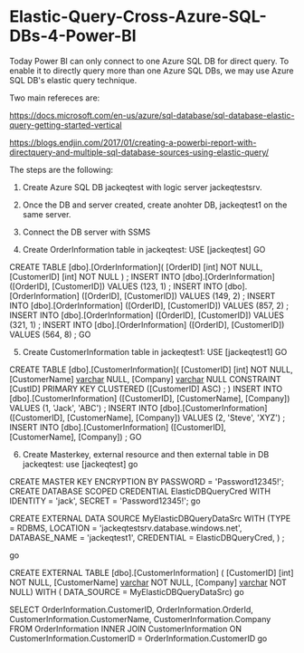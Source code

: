 
# Elastic-Query-Cross-Azure-SQL-DBs-4-Power-BI
Today Power BI can only connect to one Azure SQL DB for direct query. To enable it to directly query more than one Azure SQL DBs, we may use Azure SQL DB's elastic query technique.

Two main refereces are:

https://docs.microsoft.com/en-us/azure/sql-database/sql-database-elastic-query-getting-started-vertical

https://blogs.endjin.com/2017/01/creating-a-powerbi-report-with-directquery-and-multiple-sql-database-sources-using-elastic-query/

The steps are the following:

1. Create Azure SQL DB jackeqtest with logic server jackeqtestsrv.

2. Once the DB and server created, create anohter DB, jackeqtest1 on the same server.

3. Connect the DB server with SSMS 

4. Create OrderInformation table in jackeqtest:
USE [jackeqtest]
GO

CREATE TABLE [dbo].[OrderInformation]( 
    [OrderID] [int] NOT NULL, 
    [CustomerID] [int] NOT NULL 
    ) ;
INSERT INTO [dbo].[OrderInformation] ([OrderID], [CustomerID]) VALUES (123, 1) ;
INSERT INTO [dbo].[OrderInformation] ([OrderID], [CustomerID]) VALUES (149, 2) ;
INSERT INTO [dbo].[OrderInformation] ([OrderID], [CustomerID]) VALUES (857, 2) ;
INSERT INTO [dbo].[OrderInformation] ([OrderID], [CustomerID]) VALUES (321, 1) ;
INSERT INTO [dbo].[OrderInformation] ([OrderID], [CustomerID]) VALUES (564, 8) ;
GO

5. Create CustomerInformation table in jackeqtest1:
USE [jackeqtest1]
GO

CREATE TABLE [dbo].[CustomerInformation]( 
    [CustomerID] [int] NOT NULL, 
    [CustomerName] [varchar](50) NULL, 
    [Company] [varchar](50) NULL 
    CONSTRAINT [CustID] PRIMARY KEY CLUSTERED ([CustomerID] ASC) ;
) 
INSERT INTO [dbo].[CustomerInformation] ([CustomerID], [CustomerName], [Company]) VALUES (1, 'Jack', 'ABC') ;
INSERT INTO [dbo].[CustomerInformation] ([CustomerID], [CustomerName], [Company]) VALUES (2, 'Steve', 'XYZ') ;
INSERT INTO [dbo].[CustomerInformation] ([CustomerID], [CustomerName], [Company]) ;
GO

6. Create Masterkey, external resource and then external table in DB jackeqtest:
use [jackeqtest]
go

CREATE MASTER KEY ENCRYPTION BY PASSWORD = 'Password12345!'; 
 CREATE DATABASE SCOPED CREDENTIAL ElasticDBQueryCred 
 WITH IDENTITY = 'jack', 
 SECRET = 'Password12345!';
 go

 CREATE EXTERNAL DATA SOURCE MyElasticDBQueryDataSrc WITH 
    (TYPE = RDBMS, 
    LOCATION = 'jackeqtestsrv.database.windows.net', 
    DATABASE_NAME = 'jackeqtest1', 
    CREDENTIAL = ElasticDBQueryCred, 
) ;

go

CREATE EXTERNAL TABLE [dbo].[CustomerInformation] 
( [CustomerID] [int] NOT NULL, 
  [CustomerName] [varchar](50) NOT NULL, 
  [Company] [varchar](50) NOT NULL) 
WITH 
( DATA_SOURCE = MyElasticDBQueryDataSrc) 
go

SELECT OrderInformation.CustomerID, OrderInformation.OrderId, CustomerInformation.CustomerName, CustomerInformation.Company 
FROM OrderInformation 
INNER JOIN CustomerInformation 
ON CustomerInformation.CustomerID = OrderInformation.CustomerID 
go

